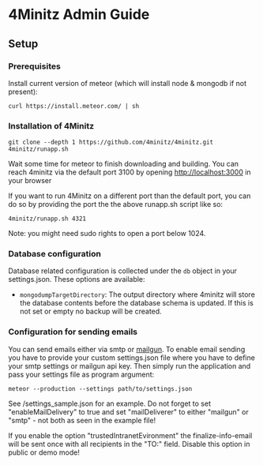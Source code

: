 # 4Minitz Admin Guide

## Setup

### Prerequisites
Install current version of meteor (which will install node & mongodb if not present):


    curl https://install.meteor.com/ | sh

### Installation of 4Minitz    


    git clone --depth 1 https://github.com/4minitz/4minitz.git
    4minitz/runapp.sh

Wait some time for meteor to finish downloading and building. 
You can reach 4minitz via the default port 3100 by opening [http://localhost:3000](http://localhost:3100) in your browser

If you want to run 4Minitz on a different port than the default port, you can do so by providing the port the the above runapp.sh script like so:

    4minitz/runapp.sh 4321

Note: you might need sudo rights to open a port below 1024.

### Database configuration

Database related configuration is collected under the ```db``` object in your settings.json. These options are available:

* ```mongodumpTargetDirectory```: The output directory where 4minitz will store the database contents before
  the database schema is updated. If this is not set or empty no backup will be created.


### Configuration for sending emails

You can send emails either via smtp or [mailgun](http://www.mailgun.com/). To enable email sending you have to provide
your custom settings.json file where you have to define your smtp settings or mailgun api key.
Then simply run the application and pass your settings file as program argument:

    meteor --production --settings path/to/settings.json

See /settings_sample.json for an example. Do not forget to set "enableMailDelivery" to true and set "mailDeliverer"
to either "mailgun" or "smtp" - not both as seen in the example file!

If you enable the option "trustedIntranetEvironment" the finalize-info-email will be sent once with all recipients in
the "TO:" field. Disable this option in public or demo mode!